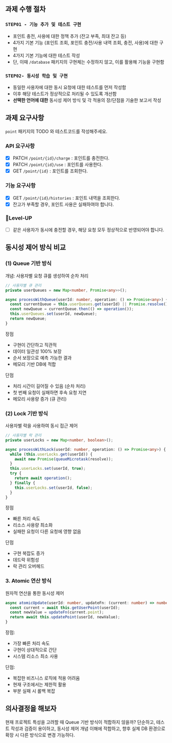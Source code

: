 ## 과제 수행 절차

### `STEP01 - 기능 추가 및 테스트 구현`

- 포인트 충전, 사용에 대한 정책 추가 (잔고 부족, 최대 잔고 등)
- 4가지 기본 기능 (포인트 조회, 포인트 충전/사용 내역 조회, 충전, 사용)에 대한 구현
- 4가지 기본 기능에 대한 테스트 작성
- 단, 이때 `/database` 패키지의 구현체는 수정하지 않고, 이를 활용해 기능을 구현함

### `STEP02- 동시성 학습 및 구현`

- 동일한 사용자에 대한 동시 요청에 대한 테스트를 먼저 작성함
- 이후 해당 테스트가 정상적으로 처리될 수 있도록 개선함
- **선택한 언어에 대한** 동시성 제어 방식 및 각 적용의 장/단점을 기술한 보고서 작성


## 과제 요구사항

`point` 패키지의 TODO 와 테스트코드를 작성해주세요.

### API 요구사항

- [X] PATCH  `/point/{id}/charge` : 포인트를 충전한다.
- [X] PATCH `/point/{id}/use` : 포인트를 사용한다.
- [X] GET `/point/{id}` : 포인트를 조회한다.

### 기능 요구사항

- [X] GET `/point/{id}/histories` : 포인트 내역을 조회한다.
- [X] 잔고가 부족할 경우, 포인트 사용은 실패하여야 합니다.

### 🚀Level-UP

- [ ] 같은 사용자가 동시에 충전할 경우, 해당 요청 모두 정상적으로 반영되어야 합니다.

## 동시성 제어 방식 비교

### (1) Queue 기반 방식

개념: 사용자별 요청 큐를 생성하여 순차 처리

```typescript
// 사용자별 큐 관리
private userQueues = new Map<number, Promise<any>>();

async processWithQueue(userId: number, operation: () => Promise<any>) {
  const currentQueue = this.userQueues.get(userId) || Promise.resolve();
  const newQueue = currentQueue.then(() => operation());
  this.userQueues.set(userId, newQueue);
  return newQueue;
}
```

장점
- 구현이 간단하고 직관적
- 데이터 일관성 100% 보장
- 순서 보장으로 예측 가능한 결과
- 메모리 기반 DB에 적합

단점
- 처리 시간이 길어질 수 있음 (순차 처리)
- 첫 번째 요청이 실패하면 후속 요청 지연
- 메모리 사용량 증가 (큐 관리)

### (2) Lock 기반 방식

사용자별 락을 사용하여 동시 접근 제어

```typescript
// 사용자별 락 관리
private userLocks = new Map<number, boolean>();

async processWithLock(userId: number, operation: () => Promise<any>) {
  while (this.userLocks.get(userId)) {
    await new Promise(queueMicrotask(resolve));
  }
  this.userLocks.set(userId, true);
  try {
    return await operation();
  } finally {
    this.userLocks.set(userId, false);
  }
}
```

장점
- 빠른 처리 속도
- 리소스 사용량 최소화
- 실패한 요청이 다른 요청에 영향 없음

단점
- 구현 복잡도 증가
- 데드락 위험성
- 락 관리 오버헤드

### 3. Atomic 연산 방식

원자적 연산을 통한 동시성 제어

```typescript
async atomicUpdate(userId: number, updateFn: (current: number) => number) {
  const current = await this.getUserPoint(userId);
  const newValue = updateFn(current.point);
  return await this.updatePoint(userId, newValue);
}
```

장점:
- 가장 빠른 처리 속도
- 구현이 상대적으로 간단
- 시스템 리소스 최소 사용

단점:
- 복잡한 비즈니스 로직에 적용 어려움
- 현재 구조에서는 제한적 활용
- 부분 실패 시 롤백 복잡

## 의사결정을 해보자

현재 프로젝트 특성을 고려할 때 Queue 기반 방식이 적합하지 않을까?
단순하고, 테스트 작성과 검증이 용이하고, 동시성 제어 개념 이해에 적합하고, 향후 실제 DB 환경으로 확장 시 다른 방식으로 변경 가능하다.
